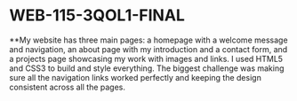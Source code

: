 # WEB-115-3QOL1-FINAL

**My website has three main pages: a homepage with a welcome message and navigation, an about page with my introduction and a contact form, and a projects page showcasing my work with images and links. I used HTML5 and CSS3 to build and style everything. The biggest challenge was making sure all the navigation links worked perfectly and keeping the design consistent across all the pages.
